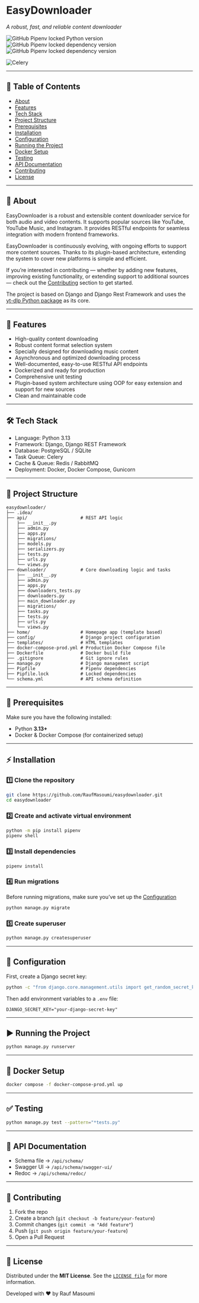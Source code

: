 # EasyDownloader

_A robust, fast, and reliable content downloader_

![GitHub Pipenv locked Python version](https://img.shields.io/github/pipenv/locked/python-version/RaufMasoumi/easydownloader?style=flat&logo=python&logoColor=orange&label=Python&labelColor=gray&color=orange)
![GitHub Pipenv locked dependency version](https://img.shields.io/github/pipenv/locked/dependency-version/RaufMasoumi/easydownloader/django?logo=Django&logoColor=white&label=Django&labelColor=gray&color=orange)
![GitHub Pipenv locked dependency version](https://img.shields.io/github/pipenv/locked/dependency-version/RaufMasoumi/easydownloader/djangorestframework?style=flat&logo=DRF&logoColor=white&label=DjangoRestFramework&labelColor=gray&color=orange)

![Celery](https://img.shields.io/badge/Celery-Enabled-%2338b000?logo=celery&logoColor=white)

---

## 📑 Table of Contents
- [About](#-about)
- [Features](#-features)
- [Tech Stack](#-tech-stack)
- [Project Structure](#-project-structure)
- [Prerequisites](#-prerequisites)
- [Installation](#-installation)
- [Configuration](#-configuration)
- [Running the Project](#-running-the-project)
- [Docker Setup](#-docker-setup)
- [Testing](#-testing)
- [API Documentation](#-api-documentation)
- [Contributing](#-contributing)
- [License](#-license)

---

## 📖 About
EasyDownloader is a robust and extensible content downloader service for both audio and video contents. It supports popular sources like YouTube, YouTube Music, and Instagram. It provides RESTful endpoints for seamless integration with modern frontend frameworks.

EasyDownloader is continuously evolving, with ongoing efforts to support more content sources. Thanks to its plugin-based architecture, extending the system to cover new platforms is simple and efficient.

If you’re interested in contributing — whether by adding new features, improving existing functionality, or extending support to additional sources — check out the [Contributing](#-contributing)
 section to get started.

The project is based on Django and Django Rest Framework and uses the [yt-dlp Python package](https://github.com/yt-dlp/yt-dlp/) as its core.

---

## 🚀 Features
- High-quality content downloading  
- Robust content format selection system  
- Specially designed for downloading music content  
- Asynchronous and optimized downloading process  
- Well-documented, easy-to-use RESTful API endpoints  
- Dockerized and ready for production  
- Comprehensive unit testing  
- Plugin-based system architecture using OOP for easy extension and support for new sources  
- Clean and maintainable code  

---

## 🛠 Tech Stack
- Language: Python 3.13  
- Framework: Django, Django REST Framework  
- Database: PostgreSQL / SQLite  
- Task Queue: Celery  
- Cache & Queue: Redis / RabbitMQ  
- Deployment: Docker, Docker Compose, Gunicorn  

---

## 📂 Project Structure
````
easydownloader/
├── .idea/
├── api/                    # REST API logic
│   ├── __init__.py
│   ├── admin.py
│   ├── apps.py
│   ├── migrations/
│   ├── models.py
│   ├── serializers.py
│   ├── tests.py
│   ├── urls.py
│   └── views.py
├── downloader/             # Core downloading logic and tasks
│   ├── __init__.py
│   ├── admin.py
│   ├── apps.py
│   ├── downloaders_tests.py
│   ├── downloaders.py
│   ├── main_downloader.py
│   ├── migrations/
│   ├── tasks.py
│   ├── tests.py
│   ├── urls.py
│   └── views.py
├── home/                   # Homepage app (template based)
├── config/                 # Django project configuration
├── templates/              # HTML templates
├── docker-compose-prod.yml # Production Docker Compose file
├── Dockerfile              # Docker build file
├── .gitignore              # Git ignore rules
├── manage.py               # Django management script
├── Pipfile                 # Pipenv dependencies
├── Pipfile.lock            # Locked dependencies
└── schema.yml              # API schema definition
````

---

## 📌 Prerequisites
Make sure you have the following installed:
- Python **3.13+**  
- Docker & Docker Compose (for containerized setup)  

---

## ⚡️ Installation

### 1️⃣ Clone the repository
```bash
git clone https://github.com/RaufMasoumi/easydownloader.git
cd easydownloader
```

### 2️⃣ Create and activate virtual environment
```bash
python -m pip install pipenv
pipenv shell
```

### 3️⃣ Install dependencies
```bash
pipenv install
```

### 4️⃣ Run migrations
Before running migrations, make sure you’ve set up the [Configuration](#-configuration)
```bash
python manage.py migrate
```

### 5️⃣ Create superuser
```bash
python manage.py createsuperuser
```

---

## 🔑 Configuration
First, create a Django secret key:
```bash
python -c "from django.core.management.utils import get_random_secret_key; print(get_random_secret_key())"
```

Then add environment variables to a `.env` file:
```
DJANGO_SECRET_KEY="your-django-secret-key"
```

---

## ▶️ Running the Project
```bash
python manage.py runserver
```

---

## 🐳 Docker Setup
```bash
docker compose -f docker-compose-prod.yml up
```

---

## ✅ Testing
```bash
python manage.py test --pattern="*tests.py"
```

---

## 📌 API Documentation
- Schema file → `/api/schema/`  
- Swagger UI → `/api/schema/swagger-ui/`  
- Redoc → `/api/schema/redoc/`


---

## 🤝 Contributing
1. Fork the repo  
2. Create a branch (`git checkout -b feature/your-feature`)  
3. Commit changes (`git commit -m "Add feature"`)  
4. Push (`git push origin feature/your-feature`)  
5. Open a Pull Request  

---

## 📜 License
Distributed under the **MIT License**. See the [```LICENSE file```](./LICENSE) for more information.

Developed with ❤️ by Rauf Masoumi  
